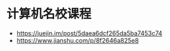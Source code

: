 # 计算机名校课程

- https://juejin.im/post/5daea6dcf265da5ba7453c74
- https://www.jianshu.com/p/8f2646a825e8
